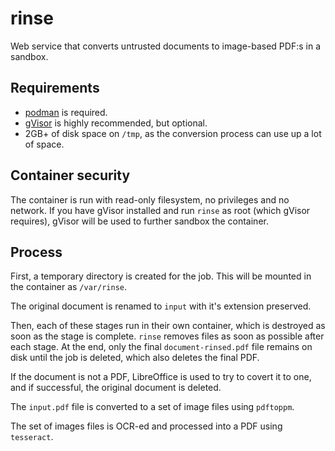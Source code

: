 # rinse

Web service that converts untrusted documents to image-based PDF:s in a sandbox.

## Requirements

* [podman](https://podman.io/) is required.
* [gVisor](https://gvisor.dev/) is highly recommended, but optional.
* 2GB+ of disk space on `/tmp`, as the conversion process can use up a lot of space.

## Container security

The container is run with read-only filesystem, no privileges and no network.
If you have gVisor installed and run `rinse` as root (which gVisor requires),
gVisor will be used to further sandbox the container.

## Process

First, a temporary directory is created for the job. This will be mounted in the 
container as `/var/rinse`.

The original document is renamed to `input` with it's extension preserved.

Then, each of these stages run in their own container, which is destroyed as 
soon as the stage is complete. `rinse` removes files as soon as possible after
each stage. At the end, only the final `document-rinsed.pdf` file remains on 
disk until the job is deleted, which also deletes the final PDF.

If the document is not a PDF, LibreOffice is used to try to covert it to one,
and if successful, the original document is deleted.

The `input.pdf` file is converted to a set of image files using `pdftoppm`.

The set of images files is OCR-ed and processed into a PDF using `tesseract`.
